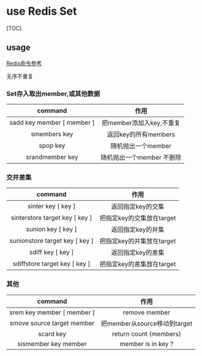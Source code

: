 # use Redis Set

[TOC]

## usage

[Redis命令参考](http://redisdoc.com/index.html)

无序不重复

### Set存入取出member,或其他数据

| command | 作用 |
| :-: | :-: |
| sadd key member [ member ] | 把member添加入key,不重复 |
| smembers key | 返回key的所有members |
| spop key | 随机抛出一个member |
| srandmember key | 随机抛出一个member 不删除 |

### 交并差集

| command | 作用 |
| :-: | :-: |
| sinter key [ key ] | 返回指定key的交集 |
| sinterstore target key [ key ] | 把指定key的交集放在target |
| sunion key [ key ] | 返回指定key的并集 |
| sunionstore target key [ key ] | 把指定key的并集放在target |
| sdiff key [ key ] | 返回指定key的差集 |
| sdiffstore target key [ key ] | 把指定key的差集放在target |

### 其他

| command | 作用 |
| :-: | :-: |
| srem key member [ member ] | remove member |
| smove source target member | 把member从source移动到target |
| scard key | return count (members) |
| sismember key member | member is in key ? |
